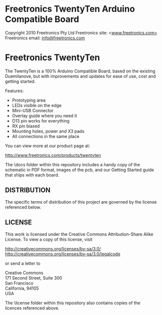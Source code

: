 Freetronics TwentyTen
  Arduino Compatible Board
=======================================
Copyright 2010 Freetronics Pty Ltd
Freetronics site:  <www.freetronics.com>
Freetronics email: <info@freetronics.com>

Freetronics TwentyTen
=============================
The TwentyTen is a 100% Arduino Compatible Board, based on the existing
Duemilanove, but with improvements and updates for ease of use, cost
and getting started.

Features:

 * Prototyping area
 * LEDs visible on the edge
 * Mini-USB Connector
 * Overlay guide where you need it
 * D13 pin works for everything
 * RX pin biased
 * Mounting holes, power and X3 pads
 * All connections in the same place

You can view more at our product page at:

  http://www.freetronics.com/products/twentyten

The \docs folder within this repository includes a handy copy of the
schematic in PDF format, images of the pcb, and our Getting Started
guide that ships with each board.

DISTRIBUTION
------------
The specific terms of distribution of this project are governed by the
license referenced below.

LICENSE
-------
This work is licensed under the
Creative Commons Attribution-Share Alike License. 
To view a copy of this license, visit

  http://creativecommons.org/licenses/by-sa/3.0/
  http://creativecommons.org/licenses/by-sa/3.0/legalcode

or send a letter to

  Creative Commons  
  171 Second Street, Suite 300  
  San Francisco  
  California, 94105  
  USA

The \license folder within this repository also contains copies of the
licences referenced above.
